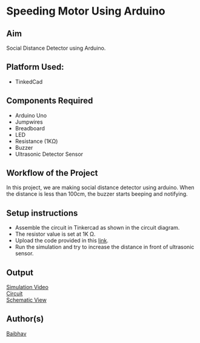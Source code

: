 # Speeding Motor Using Arduino


## Aim

Social Distance Detector using Arduino.

## Platform Used:
- TinkedCad

## Components Required

- Arduino Uno
- Jumpwires
- Breadboard
- LED
- Resistance (1KΩ)
- Buzzer
- Ultrasonic Detector Sensor


## Workflow of the Project

In this project, we are making social distance detector using arduino. When the distance is less than 100cm,
the buzzer starts beeping and notifying.


## Setup instructions

- Assemble the circuit in Tinkercad as shown in the circuit diagram.
- The resistor value is set at 1K Ω.
- Upload the code provided in this [link](https://github.com/baibhav3211/IoT-Spot/blob/main/Arduino/Social%20Distance%20Detector/social_distance_detector1.ino).
- Run the simulation and try to increase the distance in front of ultrasonic sensor.


## Output

[Simulation Video](https://github.com/baibhav3211/IoT-Spot/blob/main/Arduino/Social%20Distance%20Detector/Images/Simulation%20Video.mp4)
<br>
[Circuit](https://github.com/baibhav3211/IoT-Spot/blob/main/Arduino/Social%20Distance%20Detector/Images/Circuit-Diagram.png)
<br>
[Schematic View](https://github.com/baibhav3211/IoT-Spot/blob/main/Arduino/Social%20Distance%20Detector/Images/Schematic.png)
<br>


## Author(s)

[Baibhav](https://www.linkedin.com/in/baibhav-90211a197/)

